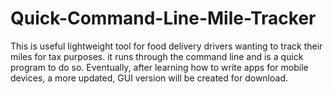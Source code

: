 # Quick-Command-Line-Mile-Tracker
This is useful lightweight tool for food delivery drivers wanting to track their miles for tax purposes. it runs through the command line and is a quick program to do so. Eventually, after learning how to write apps for mobile devices, a more updated, GUI version will be created for download.
